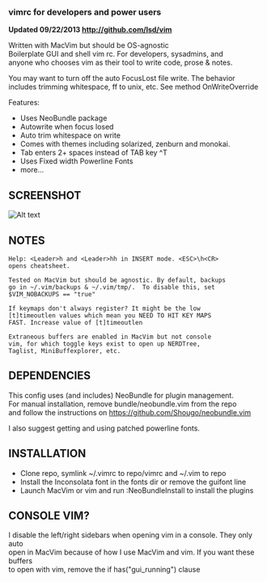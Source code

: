 ###  vimrc for developers and power users
**Updated 09/22/2013  http://github.com/lsd/vim**

  Written with MacVim but should be OS-agnostic  
  Boilerplate GUI and shell vim rc. For developers, sysadmins, and  
  anyone who chooses vim as their tool to write code, prose &amp; notes.  

  You may want to turn off the auto FocusLost file write. The behavior  
  includes trimming whitespace, ff to unix, etc. See method OnWriteOverride  

  Features:  

  * Uses NeoBundle package
  * Autowrite when focus losed
  * Auto trim whitespace on write
  * Comes with themes including solarized, zenburn and monokai.
  * Tab enters 2+ spaces instead of TAB key ^T
  * Uses Fixed width Powerline Fonts
  * more...

## SCREENSHOT
![Alt text](https://raw.github.com/lsd/vim/master/screenshot-mac.png "MacVim 7.3 colorscheme wombat on 10.8.2 with Inconsolata:18")  


## NOTES

    Help: <Leader>h and <Leader>hh in INSERT mode. <ESC>\h<CR>  
    opens cheatsheet.  

    Tested on MacVim but should be agnostic. By default, backups  
    go in ~/.vim/backups & ~/.vim/tmp/.  To disable this, set  
    $VIM_NOBACKUPS == "true"  

    If keymaps don't always register? It might be the low 
    [t]timeoutlen values which mean you NEED TO HIT KEY MAPS  
    FAST. Increase value of [t]timeoutlen 

    Extraneous buffers are enabled in MacVim but not console  
    vim, for which toggle keys exist to open up NERDTree,  
    Taglist, MiniBuffexplorer, etc.  

## DEPENDENCIES

This config uses (and includes) NeoBundle for plugin management.  
For manual installation, remove bundle/neobundle.vim from the repo  
and follow the instructions on https://github.com/Shougo/neobundle.vim  

I also suggest getting and using patched powerline fonts.

## INSTALLATION

* Clone repo, symlink ~/.vimrc to repo/vimrc and ~/.vim to repo  
* Install the Inconsolata font in the fonts dir or remove the guifont line  
* Launch MacVim or vim and run :NeoBundleInstall to install the plugins  

## CONSOLE VIM?

I disable the left/right sidebars when opening vim in a console. They only auto  
open in MacVim because of how I use MacVim and vim. If you want these buffers  
to open with vim, remove the if has("gui\_running") clause  
